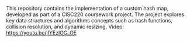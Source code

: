 This repository contains the implementation of a custom hash map, developed as part of a CISC220 coursework project. The project explores key data structures and algorithms concepts such as hash functions, collision resolution, and dynamic resizing.
Video: https://youtu.be/jIYEzlOG_OE
